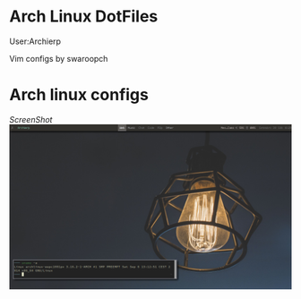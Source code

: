 Arch Linux DotFiles 
========

User:Archierp

Vim configs by swaroopch

# Arch linux configs

*ScreenShot*
![Arch Linux screenshot](/screenshot.png)
